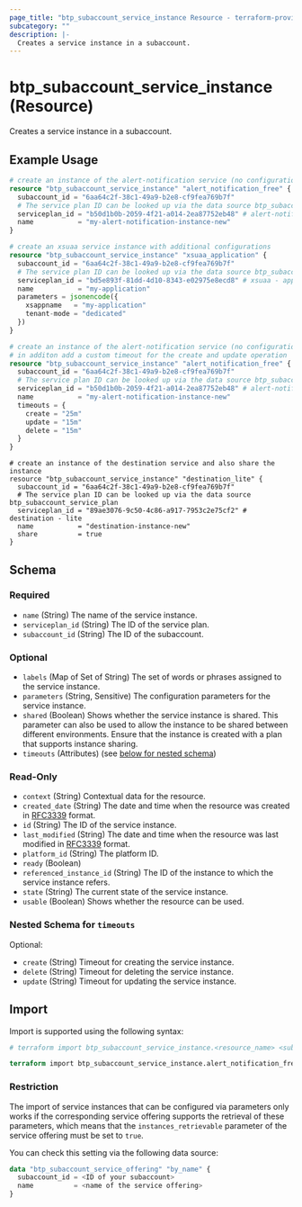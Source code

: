 ```yaml
---
page_title: "btp_subaccount_service_instance Resource - terraform-provider-btp"
subcategory: ""
description: |-
  Creates a service instance in a subaccount.
---
```


# btp_subaccount_service_instance (Resource)

Creates a service instance in a subaccount.

## Example Usage

```terraform
# create an instance of the alert-notification service (no configuration necessary)
resource "btp_subaccount_service_instance" "alert_notification_free" {
  subaccount_id = "6aa64c2f-38c1-49a9-b2e8-cf9fea769b7f"
  # The service plan ID can be looked up via the data source btp_subaccount_service_plan
  serviceplan_id = "b50d1b0b-2059-4f21-a014-2ea87752eb48" # alert-notification - free
  name           = "my-alert-notification-instance-new"
}

# create an xsuaa service instance with additional configurations
resource "btp_subaccount_service_instance" "xsuaa_application" {
  subaccount_id = "6aa64c2f-38c1-49a9-b2e8-cf9fea769b7f"
  # The service plan ID can be looked up via the data source btp_subaccount_service_plan
  serviceplan_id = "bd5e893f-81dd-4d10-8343-e02975e8ecd8" # xsuaa - application
  name           = "my-application"
  parameters = jsonencode({
    xsappname   = "my-application"
    tenant-mode = "dedicated"
  })
}

# create an instance of the alert-notification service (no configuration necessary)
# in additon add a custom timeout for the create and update operation
resource "btp_subaccount_service_instance" "alert_notification_free" {
  subaccount_id = "6aa64c2f-38c1-49a9-b2e8-cf9fea769b7f"
  # The service plan ID can be looked up via the data source btp_subaccount_service_plan
  serviceplan_id = "b50d1b0b-2059-4f21-a014-2ea87752eb48" # alert-notification - free
  name           = "my-alert-notification-instance-new"
  timeouts = {
    create = "25m"
    update = "15m"
    delete = "15m"
  }
}
```

```
# create an instance of the destination service and also share the instance
resource "btp_subaccount_service_instance" "destination_lite" {
  subaccount_id = "6aa64c2f-38c1-49a9-b2e8-cf9fea769b7f"
  # The service plan ID can be looked up via the data source btp_subaccount_service_plan
  serviceplan_id = "89ae3076-9c50-4c86-a917-7953c2e75cf2" # destination - lite
  name           = "destination-instance-new"
  share          = true
}
```
<!-- schema generated by tfplugindocs -->
## Schema

### Required

- `name` (String) The name of the service instance.
- `serviceplan_id` (String) The ID of the service plan.
- `subaccount_id` (String) The ID of the subaccount.

### Optional

- `labels` (Map of Set of String) The set of words or phrases assigned to the service instance.
- `parameters` (String, Sensitive) The configuration parameters for the service instance.
- `shared` (Boolean) Shows whether the service instance is shared. This parameter can also be used to allow the instance to be shared between different environments. Ensure that the instance is created with a plan that supports instance sharing.
- `timeouts` (Attributes) (see [below for nested schema](#nestedatt--timeouts))

### Read-Only

- `context` (String) Contextual data for the resource.
- `created_date` (String) The date and time when the resource was created in [RFC3339](https://www.ietf.org/rfc/rfc3339.txt) format.
- `id` (String) The ID of the service instance.
- `last_modified` (String) The date and time when the resource was last modified in [RFC3339](https://www.ietf.org/rfc/rfc3339.txt) format.
- `platform_id` (String) The platform ID.
- `ready` (Boolean)
- `referenced_instance_id` (String) The ID of the instance to which the service instance refers.
- `state` (String) The current state of the service instance.
- `usable` (Boolean) Shows whether the resource can be used.

<a id="nestedatt--timeouts"></a>
### Nested Schema for `timeouts`

Optional:

- `create` (String) Timeout for creating the service instance.
- `delete` (String) Timeout for deleting the service instance.
- `update` (String) Timeout for updating the service instance.

## Import

Import is supported using the following syntax:

```terraform
# terraform import btp_subaccount_service_instance.<resource_name> <subaccount_id>,<service_instance_id>

terraform import btp_subaccount_service_instance.alert_notification_free 6aa64c2f-38c1-49a9-b2e8-cf9fea769b7f,6a55f158-41b5-4e63-aa77-84089fa0ab98
```


### Restriction

The import of service instances that can be configured via parameters only works if the corresponding service offering supports the retrieval of these parameters, which means that the `instances_retrievable` parameter of the service offering must be set to `true`.

You can check this setting via the following data source:

```terraform
data "btp_subaccount_service_offering" "by_name" {
  subaccount_id = <ID of your subaccount>
  name          = <name of the service offering>
}
```
